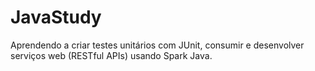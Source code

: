 # JavaStudy
Aprendendo a criar testes unitários com JUnit, consumir e desenvolver serviços web (RESTful APIs) usando Spark Java.
